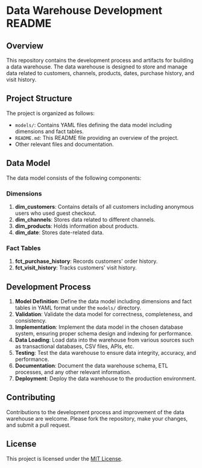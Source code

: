 # Data Warehouse Development README

## Overview

This repository contains the development process and artifacts for building a data warehouse. The data warehouse is designed to store and manage data related to customers, channels, products, dates, purchase history, and visit history.

## Project Structure

The project is organized as follows:

- `models/`: Contains YAML files defining the data model including dimensions and fact tables.
- `README.md`: This README file providing an overview of the project.
- Other relevant files and documentation.

## Data Model

The data model consists of the following components:

### Dimensions

1. **dim_customers**: Contains details of all customers including anonymous users who used guest checkout.
2. **dim_channels**: Stores data related to different channels.
3. **dim_products**: Holds information about products.
4. **dim_date**: Stores date-related data.

### Fact Tables

1. **fct_purchase_history**: Records customers' order history.
2. **fct_visit_history**: Tracks customers' visit history.

## Development Process

1. **Model Definition**: Define the data model including dimensions and fact tables in YAML format under the `models/` directory.
2. **Validation**: Validate the data model for correctness, completeness, and consistency.
3. **Implementation**: Implement the data model in the chosen database system, ensuring proper schema design and indexing for performance.
4. **Data Loading**: Load data into the warehouse from various sources such as transactional databases, CSV files, APIs, etc.
5. **Testing**: Test the data warehouse to ensure data integrity, accuracy, and performance.
6. **Documentation**: Document the data warehouse schema, ETL processes, and any other relevant information.
7. **Deployment**: Deploy the data warehouse to the production environment.

## Contributing

Contributions to the development process and improvement of the data warehouse are welcome. Please fork the repository, make your changes, and submit a pull request.

## License

This project is licensed under the [MIT License](LICENSE).
